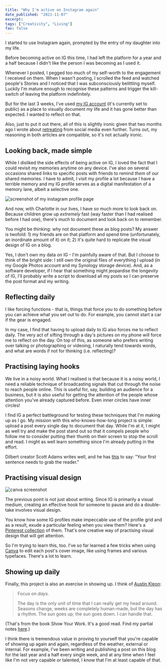 ```yaml
---
title: "Why I'm active on Instagram again"
date_published: "2021-11-07"
excerpt: 
tags: ["Creativity", "Living"]
fav: false
---
```


I started to use Instagram again, prompted by the entry of my daughter into my life.

Before becoming active on IG this time, I had left the platform for a year and a half because I didn't like the person I was becoming as I used it. 

Whenever I posted, I pegged too much of my self-worth to the engagement I received on them. When I wasn't posting, I scrolled the feed and watched people's Stories and I noticed that I was subconsciously belittling myself. Luckily I'm mature enough to recognise these patterns and trigger the kill-switch of leaving the platform indefinitely.

But for the last 3 weeks, I've used [my IG account](https://www.instagram.com/nickangtc/) (it's currently set to public) as a place to visually document my life and it has gone better than expected. I wanted to reflect on that.

Also, just to put it out there, all of this is slightly ironic given that two months ago I wrote about [retreating](/2021-09-19-retreat/) from social media even further. Turns out, my reasoning in both articles are compatible, so it's not actually ironic.

## Looking back, made simple
While I disliked the side effects of being active on IG, I loved the fact that I could revisit my memories anytime on any device. I've also on several occasions shared links to specific posts with friends to remind *them* of our shared memories. I have to admit, I visit my profile a lot because I have a terrible memory and my IG profile serves as a digital manifestation of a memory lane, albeit a selective one.

![screenshot of my instagram profile page](/images/instagram-profile-nickang.png)

And now, with Charlotte in our lives, I have so much more to look back on. Because children grow up *extremely* fast (way faster than I had realised before I had one), there's much to document and look back on to remember.

You might be thinking: why not document these as blog posts? My answer is twofold: 1) my friends are on that platform and spend time (unfortunately, an inordinate amount of it) on it; 2) it's quite hard to replicate the visual design of IG on a blog. 

Yes, I don't own my data on IG - I'm painfully aware of that. But I choose to think of the bright side: I still own the original files of everything I upload (in my Google Photos account and my Synology storage device). And, as a software developer, if I hear that something might jeopardise the longevity of IG, I'll probably write a script to download all my posts so I can preserve the post format and my writing.

## Reflecting daily
I like forcing functions - that is, things that force you to do something before you can achieve what you set out to do. For example, you cannot start a car if the gear is engaged.

In my case, I find that having to upload daily to IG also forces me to reflect daily. The very act of sifting through a day's pictures on my phone will force me to reflect on the day. On top of this, as someone who prefers writing over talking or photographing or videoing, I naturally tend towards words, and what are words if not for thinking (i.e. reflecting)?

## Practising laying hooks
We live in a noisy world. What I realised is that because it is a noisy world, I need a reliable technique of broadcasting signals that cut through the noise to reach people online. This is useful for, say, building an audience for a business, but it is also useful for getting the attention of the people whose attention you've already captured before. Even inner circles have inner circles!

I find IG a perfect battleground for testing these techniques that I'm making up as I go. My mission with this who-knows-how-long project is simple: upload a post every single day to document that day. While I'm at it, I might as well try and make the post stand out so that it compels people who follow me to consider putting their thumb on their screen to stop the scroll and read. I might as well learn something since I'm already putting in the effort.

Dilbert creator Scott Adams writes well, and he has [this](https://dilbertblog.typepad.com/the_dilbert_blog/2007/06/the_day_you_bec.html) to say: "Your first sentence needs to grab the reader."

## Practising visual design

![canva screenshot](/images/canva.png)

The previous point is not just about writing. Since IG is primarily a visual medium, creating an effective hook for someone to pause and do a double-take involves visual design.

You know how some IG profiles make impeccable use of the profile grid and as a result, exude a particular feeling when you view them? Here's a [Pinterest collection](https://www.pinterest.com/amr_digital/instagram-grid-ideas/) of them. That's one creative way of practising visual design that will get attention.

So I'm trying to learn this, too. I've so far learned a few tricks when using [Canva](https://www.canva.com/) to edit each post's cover image, like using frames and various typefaces. There's a lot to learn. 

## Showing up daily
Finally, this project is also an exercise in showing up. I think of [Austin Kleon](https://austinkleon.com/2013/12/29/something-small-every-day/):

> Focus on _days_.
> 
> The day is the only unit of time that I can really get my head around. Seasons change, weeks are completely human-made, but the day has a rhythm. The sun goes up; the sun goes down. I can handle that.

(That's from the book Show Your Work. It's a good read. Find my partial notes [here](https://www.nickang.com/2021-03-28-notes-from-show-your-work-by-austin-kleon-part-1/).)

I think there is tremendous value in proving to yourself that you're capable of showing up again and again, regardless of the weather, external or internal. For example, I've been writing and publishing a post on this blog for the last year and a half every single week, and at any time when I feel like I'm not very capable or talented, I *know* that I'm at least capable of that. 
